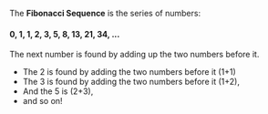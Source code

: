 The <b>Fibonacci Sequence</b> is the series of numbers:

#### 0, 1, 1, 2, 3, 5, 8, 13, 21, 34, ...

The next number is found by adding up the two numbers before it.

<ul>
	<li>The 2 is found by adding the two numbers before it (1+1)</li>
	<li>The 3 is found by adding the two numbers before it (1+2),</li>
	<li>And the 5 is (2+3),</li>
	<li>and so on!</li>
</ul>